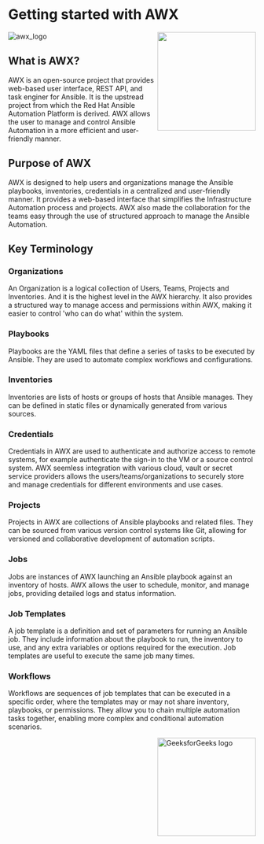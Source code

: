 # Getting started with AWX
![awx_logo](https://github.com/user-attachments/assets/51407902-6747-4e44-8f27-1f7428ee798f)
<img src="https://github.com/user-attachments/assets/51407902-6747-4e44-8f27-1f7428ee798f" align="right" width="200">



## What is AWX?
AWX is an open-source project that provides web-based user interface, REST API, and task enginer for Ansible. 
It is the upstread project from which the Red Hat Ansible Automation Platform is derived. AWX allows the user to manage and control Ansible Automation in a more efficient and user-friendly manner.

## Purpose of AWX
AWX is designed to help users and organizations manage the Ansible playbooks, inventories, credentials in a centralized and user-friendly manner. It provides a web-based interface that simplifies the Infrastructure Automation process and projects. AWX also made the collaboration for the teams easy through the use of structured approach to manage the Ansible Automation.

## Key Terminology
### Organizations
An Organization is a logical collection of Users, Teams, Projects and Inventories. And it is the highest level in the AWX hierarchy. It also provides a structured way to manage access and permissions within AWX, making it easier to control 'who can do what' within the system. 
### Playbooks
Playbooks are the YAML files that define a series of tasks to be executed by Ansible. They are used to automate complex workflows and configurations.
### Inventories
Inventories are lists of hosts or groups of hosts that Ansible manages. They can be defined in static files or dynamically generated from various sources.
### Credentials
Credentials in AWX are used to authenticate and authorize access to remote systems, for example authenticate the sign-in to the VM or a source control system. AWX seemless integration with various cloud, vault or secret service providers allows the users/teams/organizations to securely store and manage credentials for different environments and use cases. 
### Projects
Projects in AWX are collections of Ansible playbooks and related files. They can be sourced from various version control systems like Git, allowing for versioned and collaborative development of automation scripts.
### Jobs
Jobs are instances of AWX launching an Ansible playbook against an inventory of hosts. AWX allows the user to schedule, monitor, and manage jobs, providing detailed logs and status information.
### Job Templates
A job template is a definition and set of parameters for running an Ansible job. They include information about the playbook to run, the inventory to use, and any extra variables or options required for the execution.
Job templates are useful to execute the same job many times. 
### Workflows
Workflows are sequences of job templates that can be executed in a specific order, where the templates may or may not share inventory, playbooks, or permissions. They allow you to chain multiple automation tasks together, enabling more complex and conditional automation scenarios.

<img src="https://github.com/user-attachments/assets/a6932193-b997-46ac-8339-e75d89168f19" alt="GeeksforGeeks logo" align="right" width="200">


